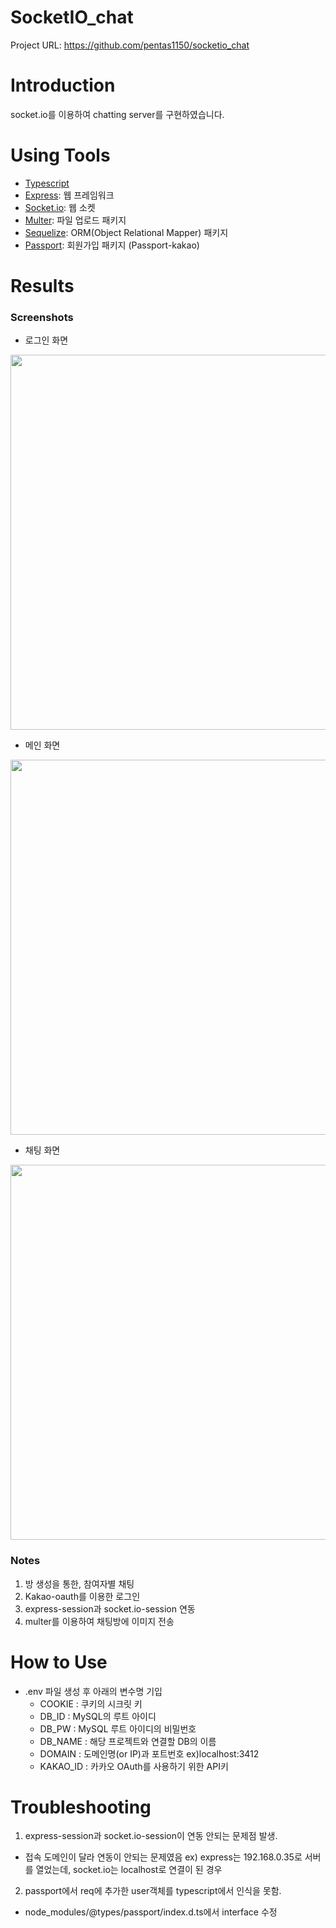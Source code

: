 # SocketIO_chat
Project URL: https://github.com/pentas1150/socketio_chat

# Introduction
socket.io를 이용하여 chatting server를 구현하였습니다.

# Using Tools
- [Typescript](https://www.typescriptlang.org/)
- [Express](https://expressjs.com/): 웹 프레임워크
- [Socket.io](https://socket.io/): 웹 소켓
- [Multer](https://www.npmjs.com/package/multer): 파일 업로드 패키지
- [Sequelize](https://sequelize.org/): ORM(Object Relational Mapper) 패키지
- [Passport](https://www.npmjs.com/package/passport): 회원가입 패키지 (Passport-kakao)

# Results
### Screenshots
- 로그인 화면
<img src="https://postfiles.pstatic.net/MjAyMDA5MDJfMTg2/MDAxNTk5MDI0MzM4Mjkw.6zr0GCMbBMvge26cKDM1jmwQeFg2Zv5PNLwHDJT2McUg.YGRbQaxTvKy-5qVF-G4pVOVm1CVveOW0ttn21xbVOoYg.PNG.ffanys_/스크린샷_2020-09-02_오후_2.17.40.png?type=w966" width="600px">

- 메인 화면
<img src="https://postfiles.pstatic.net/MjAyMDA5MDJfNjkg/MDAxNTk5MDI0MzM4NzUz.--RqfhhkoYv2YUNY4F9Sck4OWIJgxs4dOXlcGC2DHskg.AVKyXJBfWZ2jKCvEGpCBe0dziIT1_dil4yhBFomuH4Ig.PNG.ffanys_/스크린샷_2020-09-02_오후_2.20.11.png?type=w966" width="600px">

- 채팅 화면
<img src="https://postfiles.pstatic.net/MjAyMDA5MDJfNzkg/MDAxNTk5MDI0MzM5MjYx.IDJ3953_aAlbI7mOZRoY_FHA_PqN0uLt4T6JDNQ_5dsg.9xen5uVYl9909A28DtFrSwlPbTC6hOCFq8-d4i6XQBsg.PNG.ffanys_/스크린샷_2020-09-02_오후_2.23.07.png?type=w966" width="600px">

### Notes
1. 방 생성을 통한, 참여자별 채팅
2. Kakao-oauth를 이용한 로그인
3. express-session과 socket.io-session 연동
4. multer를 이용하여 채팅방에 이미지 전송

# How to Use
- .env 파일 생성 후 아래의 변수명 기입
  - COOKIE : 쿠키의 시크릿 키
  - DB_ID : MySQL의 루트 아이디
  - DB_PW : MySQL 루트 아이디의 비밀번호
  - DB_NAME : 해당 프로젝트와 연결할 DB의 이름
  - DOMAIN : 도메인명(or IP)과 포트번호 ex)localhost:3412
  - KAKAO_ID : 카카오 OAuth를 사용하기 위한 API키

# Troubleshooting
1. express-session과 socket.io-session이 연동 안되는 문제점 발생.
  - 접속 도메인이 달라 연동이 안되는 문제였음 ex) express는 192.168.0.35로 서버를 열었는데, socket.io는 localhost로 연결이 된 경우

2. passport에서 req에 추가한 user객체를 typescript에서 인식을 못함.
  - node_modules/@types/passport/index.d.ts에서 interface 수정
